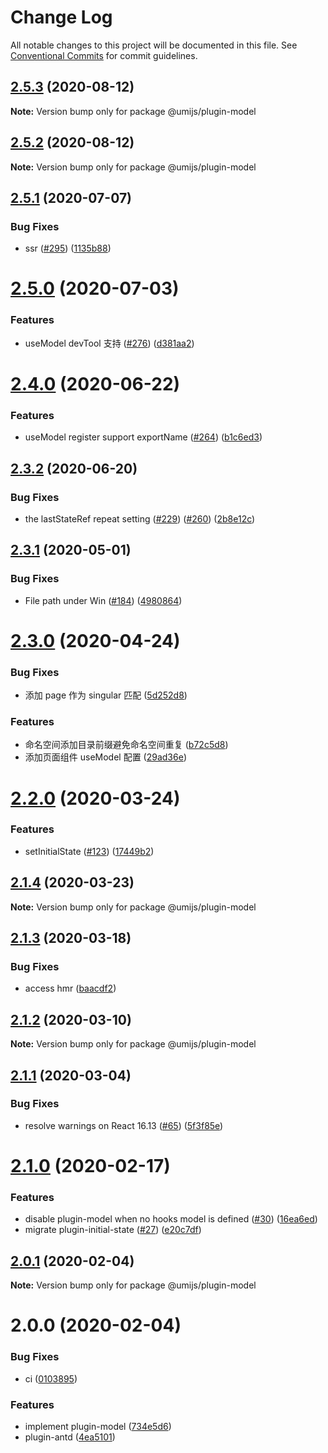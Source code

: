 # Change Log

All notable changes to this project will be documented in this file. See [Conventional Commits](https://conventionalcommits.org) for commit guidelines.

## [2.5.3](https://github.com/umijs/plugins/compare/@umijs/plugin-model@2.5.2...@umijs/plugin-model@2.5.3) (2020-08-12)

**Note:** Version bump only for package @umijs/plugin-model

## [2.5.2](https://github.com/umijs/plugins/compare/@umijs/plugin-model@2.5.1...@umijs/plugin-model@2.5.2) (2020-08-12)

**Note:** Version bump only for package @umijs/plugin-model

## [2.5.1](https://github.com/umijs/plugins/compare/@umijs/plugin-model@2.5.0...@umijs/plugin-model@2.5.1) (2020-07-07)

### Bug Fixes

- ssr ([#295](https://github.com/umijs/plugins/issues/295)) ([1135b88](https://github.com/umijs/plugins/commit/1135b881f179973ad33a52fb7636fb2b57c874c2))

# [2.5.0](https://github.com/umijs/plugins/compare/@umijs/plugin-model@2.4.0...@umijs/plugin-model@2.5.0) (2020-07-03)

### Features

- useModel devTool 支持 ([#276](https://github.com/umijs/plugins/issues/276)) ([d381aa2](https://github.com/umijs/plugins/commit/d381aa230c33545aa12614caa3a627852d142972))

# [2.4.0](https://github.com/umijs/plugins/compare/@umijs/plugin-model@2.3.2...@umijs/plugin-model@2.4.0) (2020-06-22)

### Features

- useModel register support exportName ([#264](https://github.com/umijs/plugins/issues/264)) ([b1c6ed3](https://github.com/umijs/plugins/commit/b1c6ed373acae333cf5729af9757a6243103d293))

## [2.3.2](https://github.com/umijs/plugins/compare/@umijs/plugin-model@2.3.1...@umijs/plugin-model@2.3.2) (2020-06-20)

### Bug Fixes

- the lastStateRef repeat setting ([#229](https://github.com/umijs/plugins/issues/229)) ([#260](https://github.com/umijs/plugins/issues/260)) ([2b8e12c](https://github.com/umijs/plugins/commit/2b8e12c6618bc7df05b8df11dde270331c1a606a))

## [2.3.1](https://github.com/umijs/plugins/compare/@umijs/plugin-model@2.3.0...@umijs/plugin-model@2.3.1) (2020-05-01)

### Bug Fixes

- File path under Win ([#184](https://github.com/umijs/plugins/issues/184)) ([4980864](https://github.com/umijs/plugins/commit/49808646b6991ce13cdced37102bb4b61ce378e7))

# [2.3.0](https://github.com/umijs/plugins/compare/@umijs/plugin-model@2.2.0...@umijs/plugin-model@2.3.0) (2020-04-24)

### Bug Fixes

- 添加 page 作为 singular 匹配 ([5d252d8](https://github.com/umijs/plugins/commit/5d252d85fd1643e5f829f59d75486b8ff79ec4cb))

### Features

- 命名空间添加目录前缀避免命名空间重复 ([b72c5d8](https://github.com/umijs/plugins/commit/b72c5d8497333df3f7c509d26347b28525a99b4b))
- 添加页面组件 useModel 配置 ([29ad36e](https://github.com/umijs/plugins/commit/29ad36e27234458a6111b5ee8bfb0244ed7acb0f))

# [2.2.0](https://github.com/umijs/plugins/compare/@umijs/plugin-model@2.1.4...@umijs/plugin-model@2.2.0) (2020-03-24)

### Features

- setInitialState ([#123](https://github.com/umijs/plugins/issues/123)) ([17449b2](https://github.com/umijs/plugins/commit/17449b26f227347f909116cd33f7dccfe2d56013))

## [2.1.4](https://github.com/umijs/plugins/compare/@umijs/plugin-model@2.1.3...@umijs/plugin-model@2.1.4) (2020-03-23)

**Note:** Version bump only for package @umijs/plugin-model

## [2.1.3](https://github.com/umijs/plugins/compare/@umijs/plugin-model@2.1.2...@umijs/plugin-model@2.1.3) (2020-03-18)

### Bug Fixes

- access hmr ([baacdf2](https://github.com/umijs/plugins/commit/baacdf22bf84682c90698d722866aa8fe6f8edb9))

## [2.1.2](https://github.com/umijs/plugins/compare/@umijs/plugin-model@2.1.1...@umijs/plugin-model@2.1.2) (2020-03-10)

**Note:** Version bump only for package @umijs/plugin-model

## [2.1.1](https://github.com/umijs/plugins/compare/@umijs/plugin-model@2.1.0...@umijs/plugin-model@2.1.1) (2020-03-04)

### Bug Fixes

- resolve warnings on React 16.13 ([#65](https://github.com/umijs/plugins/issues/65)) ([5f3f85e](https://github.com/umijs/plugins/commit/5f3f85ec3ddc24a581b09caad1c93fc14b70101b))

# [2.1.0](https://github.com/umijs/plugins/compare/@umijs/plugin-model@2.0.1...@umijs/plugin-model@2.1.0) (2020-02-17)

### Features

- disable plugin-model when no hooks model is defined ([#30](https://github.com/umijs/plugins/issues/30)) ([16ea6ed](https://github.com/umijs/plugins/commit/16ea6ed2e891d16ee6c01c2895a9f8fd82d44a9c))
- migrate plugin-initial-state ([#27](https://github.com/umijs/plugins/issues/27)) ([e20c7df](https://github.com/umijs/plugins/commit/e20c7df769411d003366c150bb38ff438b9d56fc))

## [2.0.1](https://github.com/umijs/plugins/compare/@umijs/plugin-model@0.1.0...@umijs/plugin-model@2.0.1) (2020-02-04)

**Note:** Version bump only for package @umijs/plugin-model

# 2.0.0 (2020-02-04)

### Bug Fixes

- ci ([0103895](https://github.com/umijs/plugins/commit/0103895dc6f4cf63bb8e0da120494b2d7e40af01))

### Features

- implement plugin-model ([734e5d6](https://github.com/umijs/plugins/commit/734e5d6264628376ac0219e97f434693db61e9d5))
- plugin-antd ([4ea5101](https://github.com/umijs/plugins/commit/4ea510187687fb9ce45449c6a6bb07182b761edc))
